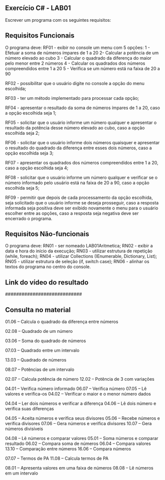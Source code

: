 Exercício C# - LAB01
--------------------



Escrever um programa com os seguintes requisitos:

Requisitos Funcionais
---------------------
O programa deve:
RF01 - exibir no console um menu com 5 opções:
        1 - Efetuar a soma de números ímpares de 1 a 20
        2-  Calcular a potência de um número elevado ao cubo
        3 - Calcular o quadrado da diferença do maior pelo menor entre 2 números
        4 - Calcular os quadrados dos números compreendidos entre 1 a 20
        5 - Verifica se um número está na faixa de 20 a 90

RF02 - possibilitar que o usuário digite no console a opção do menu escolhida;

RF03 - ter um método implementado para processar cada opção;

RF04 - apresentar o resultado da soma de números ímpares de 1 a 20, caso a opção escolhida seja 1;

RF05 - solicitar que o usuário informe um número qualquer e apresentar o resultado da potência desse número elevado ao cubo, caso a opção escolhida seja 2;

RF06 - solicitar que o usuário informe dois números quaisquer e apresentar o resultado do quadrado da diferença entre esses dois números, caso a opção escolhida seja 3;

RF07 - apresentar os quadrados dos números compreendidos entre 1 a 20, caso a opção escolhida seja 4; 

RF08 - solicitar que o usuário informe um número qualquer e verificar se o número informado pelo usuário está na faixa de 20 a 90, caso a opção escolhida seja 5;

RF09 - permitir que depois de cada processamento da opção escolhida, seja solicitado que o usuário informe se deseja prosseguir, caso a resposta informada seja positiva deve ser exibido novamente o menu para o usuário escolher entre as opções, caso a resposta seja negativa deve ser encerrado o programa.   


Requisitos Não-funcionais
-------------------------
O programa deve:
RN01 - ser nomeado LAB01Aritmetica;
RN02 - exibir a data e hora do início da execução;
RN03 - utilizar estrutura de repetição (while, foreach);
RN04 - utilizar Collections (IEnumerable, Dictionary, List);
RN05 - utilizar estrutura de seleção (if, switch case);
RN06 - alinhar os textos do programa no centro do console.




Link do vídeo do resultado
--------------------------
############################



Consulta no material
--------------------
01.06 – Calcula o quadrado da diferença entre números

02.08 – Quadrado de um número

03.06 – Soma do quadrado de números

07.03 – Quadrado entre um intervalo

13.03 – Quadrado de números

08.07 – Potências de um intervalo

02.07 – Calcula potência de número
12.02 – Potência de 3 com variações

04.01 – Verifica número informado
06.07 – Verifica número 
07.05 – Lê valores e verifica-os
04.02 – Verificar o maior e o menor número dados

04.04 – Ler dois números e verificar a diferença
04.06 – Lê dois número e verifica suas diferenças

04.05 – Aceita números e verifica seus divisores
05.06 – Recebe números e verifica divisores
07.06 – Gera números e verifica divisores
10.07 – Gera números divisíveis

04.08 – Lê números e comparar valores
05.01 – Soma números e comparar resultado
06.02 – Compara soma de números
06.04 – Compara valores
13.10 – Comparação entre números
16.06 – Compara números

07.07 – Termos de PA
11.08 – Calcula termos de PA

08.01 – Apresenta valores em uma faixa de números
08.08 – Lê números em um intervalo

